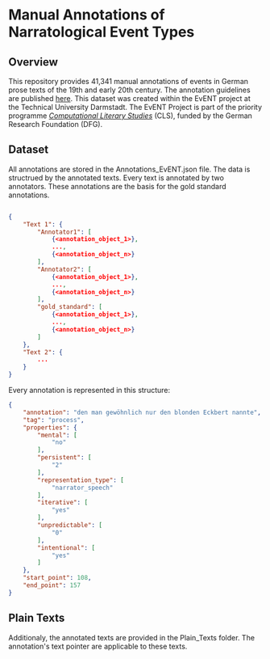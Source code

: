 # Manual Annotations of Narratological Event Types

## Overview

This repository provides 41,341 manual annotations of events in German prose texts of the 19th and early 20th century.
The annotation guidelines are published [here](https://zenodo.org/record/5078175#.Yka12-hBxhE).
This dataset was created within the EvENT project at the Technical University Darmstadt.
The EvENT Project is part of the priority programme [*Computational Literary Studies*](https://dfg-spp-cls.github.io/)
(CLS), funded by the German Research Foundation (DFG). 

## Dataset

All annotations are stored in the Annotations_EvENT.json file.
The data is structrued by the annotated texts.
Every text is annotated by two annotators.
These annotations are the basis for the gold standard annotations.

```json

{
    "Text 1": {
        "Annotator1": [
            {<annotation_object_1>},
            ...,
            {<annotation_object_n>}
        ],
        "Annotator2": [
            {<annotation_object_1>},
            ...,
            {<annotation_object_n>}
        ],
        "gold_standard": [
            {<annotation_object_1>},
            ...,
            {<annotation_object_n>}
        ]
    },
    "Text 2": {
        ...
    }
}
```

Every annotation is represented in this structure:

```json
{
    "annotation": "den man gewöhnlich nur den blonden Eckbert nannte",  # the annotated text span
    "tag": "process",                                                   # the event type classification
    "properties": {                                                     # additional classifications depending on the event type
        "mental": [
            "no"
        ],
        "persistent": [
            "2"
        ],
        "representation_type": [
            "narrator_speech"
        ],
        "iterative": [
            "yes"
        ],
        "unpredictable": [
            "0"
        ],
        "intentional": [
            "yes"
        ]
    },
    "start_point": 108,                                                 # the start pointer in the annotated text
    "end_point": 157                                                    # the end pointer in the annotated text
}
```

## Plain Texts

Additionaly, the annotated texts are provided in the Plain_Texts folder.
The annotation's text pointer are applicable to these texts.
